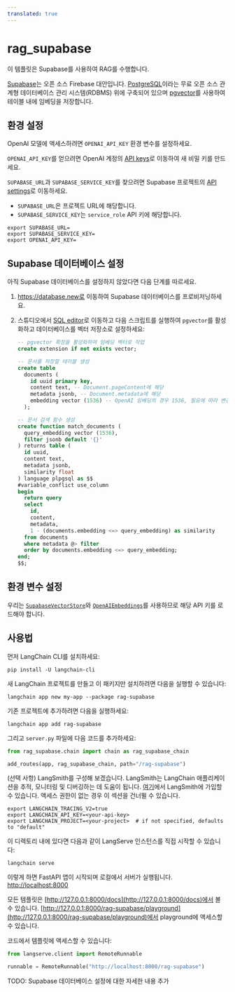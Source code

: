 ```yaml
---
translated: true
---
```


# rag_supabase

이 템플릿은 Supabase를 사용하여 RAG를 수행합니다.

[Supabase](https://supabase.com/docs)는 오픈 소스 Firebase 대안입니다. [PostgreSQL](https://en.wikipedia.org/wiki/PostgreSQL)이라는 무료 오픈 소스 관계형 데이터베이스 관리 시스템(RDBMS) 위에 구축되어 있으며 [pgvector](https://github.com/pgvector/pgvector)를 사용하여 테이블 내에 임베딩을 저장합니다.

## 환경 설정

OpenAI 모델에 액세스하려면 `OPENAI_API_KEY` 환경 변수를 설정하세요.

`OPENAI_API_KEY`를 얻으려면 OpenAI 계정의 [API keys](https://platform.openai.com/account/api-keys)로 이동하여 새 비밀 키를 만드세요.

`SUPABASE_URL`과 `SUPABASE_SERVICE_KEY`를 찾으려면 Supabase 프로젝트의 [API settings](https://supabase.com/dashboard/project/_/settings/api)로 이동하세요.

- `SUPABASE_URL`은 프로젝트 URL에 해당합니다.
- `SUPABASE_SERVICE_KEY`는 `service_role` API 키에 해당합니다.

```shell
export SUPABASE_URL=
export SUPABASE_SERVICE_KEY=
export OPENAI_API_KEY=
```

## Supabase 데이터베이스 설정

아직 Supabase 데이터베이스를 설정하지 않았다면 다음 단계를 따르세요.

1. https://database.new로 이동하여 Supabase 데이터베이스를 프로비저닝하세요.
2. 스튜디오에서 [SQL editor](https://supabase.com/dashboard/project/_/sql/new)로 이동하고 다음 스크립트를 실행하여 `pgvector`를 활성화하고 데이터베이스를 벡터 저장소로 설정하세요:

   ```sql
   -- pgvector 확장을 활성화하여 임베딩 벡터로 작업
   create extension if not exists vector;

   -- 문서를 저장할 테이블 생성
   create table
     documents (
       id uuid primary key,
       content text, -- Document.pageContent에 해당
       metadata jsonb, -- Document.metadata에 해당
       embedding vector (1536) -- OpenAI 임베딩의 경우 1536, 필요에 따라 변경
     );

   -- 문서 검색 함수 생성
   create function match_documents (
     query_embedding vector (1536),
     filter jsonb default '{}'
   ) returns table (
     id uuid,
     content text,
     metadata jsonb,
     similarity float
   ) language plpgsql as $$
   #variable_conflict use_column
   begin
     return query
     select
       id,
       content,
       metadata,
       1 - (documents.embedding <=> query_embedding) as similarity
     from documents
     where metadata @> filter
     order by documents.embedding <=> query_embedding;
   end;
   $$;
   ```

## 환경 변수 설정

우리는 [`SupabaseVectorStore`](https://python.langchain.com/docs/integrations/vectorstores/supabase)와 [`OpenAIEmbeddings`](https://python.langchain.com/docs/integrations/text_embedding/openai)를 사용하므로 해당 API 키를 로드해야 합니다.

## 사용법

먼저 LangChain CLI를 설치하세요:

```shell
pip install -U langchain-cli
```

새 LangChain 프로젝트를 만들고 이 패키지만 설치하려면 다음을 실행할 수 있습니다:

```shell
langchain app new my-app --package rag-supabase
```

기존 프로젝트에 추가하려면 다음을 실행하세요:

```shell
langchain app add rag-supabase
```

그리고 `server.py` 파일에 다음 코드를 추가하세요:

```python
from rag_supabase.chain import chain as rag_supabase_chain

add_routes(app, rag_supabase_chain, path="/rag-supabase")
```

(선택 사항) LangSmith를 구성해 보겠습니다.
LangSmith는 LangChain 애플리케이션을 추적, 모니터링 및 디버깅하는 데 도움이 됩니다.
[여기](https://smith.langchain.com/)에서 LangSmith에 가입할 수 있습니다.
액세스 권한이 없는 경우 이 섹션을 건너뛸 수 있습니다.

```shell
export LANGCHAIN_TRACING_V2=true
export LANGCHAIN_API_KEY=<your-api-key>
export LANGCHAIN_PROJECT=<your-project>  # if not specified, defaults to "default"
```

이 디렉토리 내에 있다면 다음과 같이 LangServe 인스턴스를 직접 시작할 수 있습니다:

```shell
langchain serve
```

이렇게 하면 FastAPI 앱이 시작되며 로컬에서 서버가 실행됩니다.
[http://localhost:8000](http://localhost:8000)

모든 템플릿은 [http://127.0.0.1:8000/docs](http://127.0.0.1:8000/docs)에서 볼 수 있습니다.
[http://127.0.0.1:8000/rag-supabase/playground](http://127.0.0.1:8000/rag-supabase/playground)에서 playground에 액세스할 수 있습니다.

코드에서 템플릿에 액세스할 수 있습니다:

```python
from langserve.client import RemoteRunnable

runnable = RemoteRunnable("http://localhost:8000/rag-supabase")
```

TODO: Supabase 데이터베이스 설정에 대한 자세한 내용 추가

